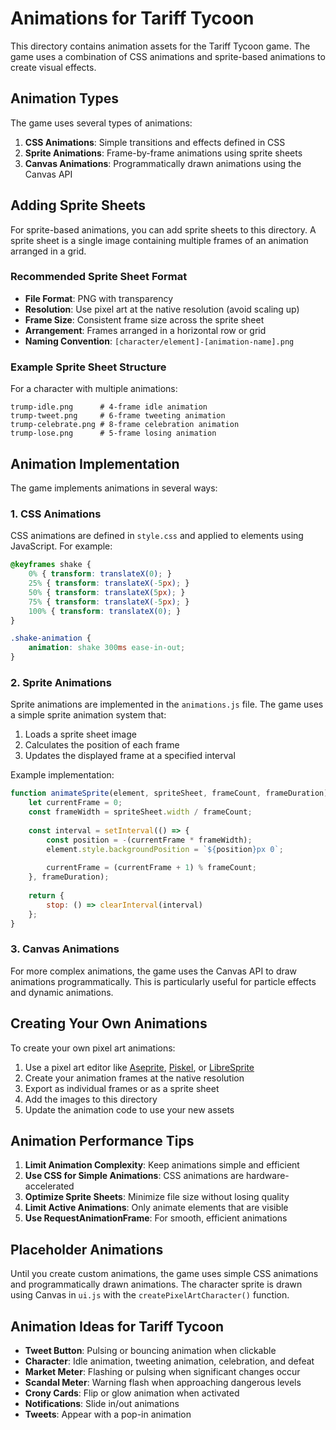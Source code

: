 # Animations for Tariff Tycoon

This directory contains animation assets for the Tariff Tycoon game. The game uses a combination of CSS animations and sprite-based animations to create visual effects.

## Animation Types

The game uses several types of animations:

1. **CSS Animations**: Simple transitions and effects defined in CSS
2. **Sprite Animations**: Frame-by-frame animations using sprite sheets
3. **Canvas Animations**: Programmatically drawn animations using the Canvas API

## Adding Sprite Sheets

For sprite-based animations, you can add sprite sheets to this directory. A sprite sheet is a single image containing multiple frames of an animation arranged in a grid.

### Recommended Sprite Sheet Format

- **File Format**: PNG with transparency
- **Resolution**: Use pixel art at the native resolution (avoid scaling up)
- **Frame Size**: Consistent frame size across the sprite sheet
- **Arrangement**: Frames arranged in a horizontal row or grid
- **Naming Convention**: `[character/element]-[animation-name].png`

### Example Sprite Sheet Structure

For a character with multiple animations:

```
trump-idle.png      # 4-frame idle animation
trump-tweet.png     # 6-frame tweeting animation
trump-celebrate.png # 8-frame celebration animation
trump-lose.png      # 5-frame losing animation
```

## Animation Implementation

The game implements animations in several ways:

### 1. CSS Animations

CSS animations are defined in `style.css` and applied to elements using JavaScript. For example:

```css
@keyframes shake {
    0% { transform: translateX(0); }
    25% { transform: translateX(-5px); }
    50% { transform: translateX(5px); }
    75% { transform: translateX(-5px); }
    100% { transform: translateX(0); }
}

.shake-animation {
    animation: shake 300ms ease-in-out;
}
```

### 2. Sprite Animations

Sprite animations are implemented in the `animations.js` file. The game uses a simple sprite animation system that:

1. Loads a sprite sheet image
2. Calculates the position of each frame
3. Updates the displayed frame at a specified interval

Example implementation:

```javascript
function animateSprite(element, spriteSheet, frameCount, frameDuration) {
    let currentFrame = 0;
    const frameWidth = spriteSheet.width / frameCount;
    
    const interval = setInterval(() => {
        const position = -(currentFrame * frameWidth);
        element.style.backgroundPosition = `${position}px 0`;
        
        currentFrame = (currentFrame + 1) % frameCount;
    }, frameDuration);
    
    return {
        stop: () => clearInterval(interval)
    };
}
```

### 3. Canvas Animations

For more complex animations, the game uses the Canvas API to draw animations programmatically. This is particularly useful for particle effects and dynamic animations.

## Creating Your Own Animations

To create your own pixel art animations:

1. Use a pixel art editor like [Aseprite](https://www.aseprite.org/), [Piskel](https://www.piskelapp.com/), or [LibreSprite](https://libresprite.github.io/)
2. Create your animation frames at the native resolution
3. Export as individual frames or as a sprite sheet
4. Add the images to this directory
5. Update the animation code to use your new assets

## Animation Performance Tips

1. **Limit Animation Complexity**: Keep animations simple and efficient
2. **Use CSS for Simple Animations**: CSS animations are hardware-accelerated
3. **Optimize Sprite Sheets**: Minimize file size without losing quality
4. **Limit Active Animations**: Only animate elements that are visible
5. **Use RequestAnimationFrame**: For smooth, efficient animations

## Placeholder Animations

Until you create custom animations, the game uses simple CSS animations and programmatically drawn animations. The character sprite is drawn using Canvas in `ui.js` with the `createPixelArtCharacter()` function.

## Animation Ideas for Tariff Tycoon

- **Tweet Button**: Pulsing or bouncing animation when clickable
- **Character**: Idle animation, tweeting animation, celebration, and defeat
- **Market Meter**: Flashing or pulsing when significant changes occur
- **Scandal Meter**: Warning flash when approaching dangerous levels
- **Crony Cards**: Flip or glow animation when activated
- **Notifications**: Slide in/out animations
- **Tweets**: Appear with a pop-in animation

